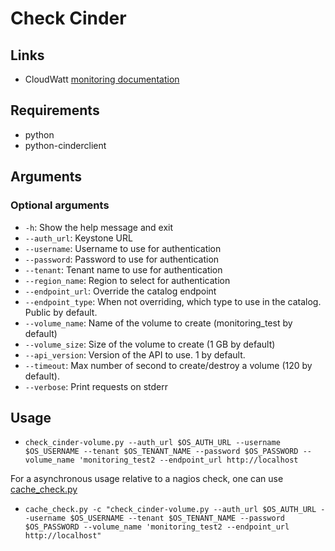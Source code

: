 # Check Cinder

## Links

* CloudWatt [monitoring documentation](https://projetx.enovance.com/index.php/Op%C3%A9rations/Monitoring_Openstack)

## Requirements

* python
* python-cinderclient

## Arguments

### Optional arguments

* `-h`: Show the help message and exit
* `--auth_url`: Keystone URL
* `--username`: Username to use for authentication
* `--password`: Password to use for authentication
* `--tenant`: Tenant name to use for authentication
* `--region_name`: Region to select for authentication
* `--endpoint_url`: Override the catalog endpoint
* `--endpoint_type`: When not overriding, which type to use in the catalog.  Public by default.
* `--volume_name`: Name of the volume to create (monitoring_test by default)
* `--volume_size`: Size of the volume to create (1 GB by default)
* `--api_version`: Version of the API to use. 1 by default.
* `--timeout`: Max number of second to create/destroy a volume (120 by default).
* `--verbose`: Print requests on stderr

## Usage

* `check_cinder-volume.py --auth_url $OS_AUTH_URL --username $OS_USERNAME --tenant $OS_TENANT_NAME --password $OS_PASSWORD --volume_name 'monitoring_test2 --endpoint_url http://localhost`

For a asynchronous usage relative to a nagios check, one can use [cache_check.py](https://github.com/gaelL/nagios-cache-check)

* `cache_check.py -c "check_cinder-volume.py --auth_url $OS_AUTH_URL --username $OS_USERNAME --tenant $OS_TENANT_NAME --password $OS_PASSWORD --volume_name 'monitoring_test2 --endpoint_url http://localhost"`

